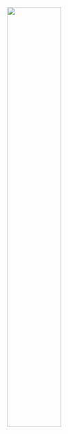 <img src="https://media.discordapp.net/attachments/909535313070809102/1083423574754345000/deepicon.png" style="display: block;  margin-left: auto;  margin-right: auto; width: 50%;">
